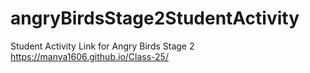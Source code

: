 # angryBirdsStage2StudentActivity
Student Activity Link for Angry Birds Stage 2
https://manya1606.github.io/Class-25/
